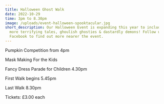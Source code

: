 ```yaml
---
title: Halloween Ghost Walk
date: 2022-10-29
time: 3pm to 8.30pm
image: /uploads/event-halloween-spooktacular.jpg
short_description: Our Halloween Event is expanding this year to include even
  more terrifying tales, ghoulish ghosties & dastardly demons! Follow us on
  Facebook to find out more nearer the event.
---
```

Pumpkin Competition from 4pm

Mask Making For the Kids

Fancy Dress Parade for Children 4.30pm

First Walk begins 5.45pm

Last Walk 8.30pm

Tickets: £3.00 each